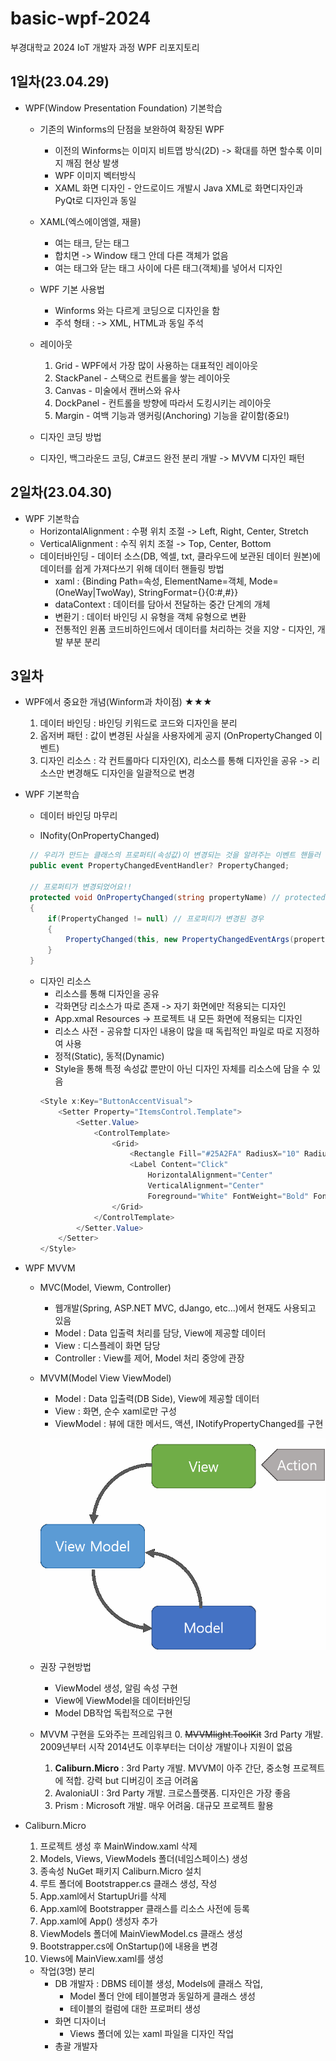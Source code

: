 # basic-wpf-2024
부경대학교 2024 IoT 개발자 과정 WPF 리포지토리

## 1일차(23.04.29)
- WPF(Window Presentation Foundation) 기본학습
    - 기존의 Winforms의 단점을 보완하여 확장된 WPF
        - 이전의 Winforms는 이미지 비트맵 방식(2D) -> 확대를 하면 할수록 이미지 깨짐 현상 발생
        - WPF 이미지 벡터방식
        - XAML 화면 디자인 - 안드로이드 개발시 Java XML로 화면디자인과 PyQt로 디자인과 동일

    - XAML(엑스에이엠엘, 재믈)
        - 여는 태크<Window>, 닫는 태그</Window>
        - 합치면 <Window/> -> Window 태그 안데 다른 객체가 없음
        - 여는 태그와 닫는 태그 사이에 다른 태그(객체)를 넣어서 디자인

    - WPF 기본 사용법
        - Winforms 와는 다르게 코딩으로 디자인을 함
        - 주석 형태 : <!----> -> XML, HTML과 동일 주석
    
    - 레이아웃
        1. Grid - WPF에서 가장 많이 사용하는 대표적인 레이아웃
        2. StackPanel - 스택으로 컨트롤을 쌓는 레이아웃
        3. Canvas - 미술에서 캔버스와 유사
        4. DockPanel - 컨트롤을 방향에 따라서 도킹시키는 레이아웃
        5. Margin - 여백 기능과 앵커링(Anchoring) 기능을 같이함(중요!)

    - 디자인 코딩 방법
    - 디자인, 백그라운드 코딩, C#코드 완전 분리 개발 -> MVVM 디자인 패턴

## 2일차(23.04.30)
- WPF 기본학습
    - HorizontalAlignment : 수평 위치 조절 -> Left, Right, Center, Stretch
    - VerticalAlignment : 수직 위치 조절 -> Top, Center, Bottom
    - 데이터바인딩 - 데이터 소스(DB, 엑셀, txt, 클라우드에 보관된 데이터 원본)에 데이터를 쉽게 가져다쓰기 위해 데이터 핸들링 방법
        - xaml : {Binding Path=속성, ElementName=객체, Mode=(OneWay|TwoWay), StringFormat={}{0:#,#}}
        - dataContext : 데이터를 담아서 전달하는 중간 단계의 개체
        - 변환기 : 데이터 바인딩 시 유형을 객체 유형으로 변환
        - 전통적인 윈폼 코드비하인드에서 데이터를 처리하는 것을 지양 - 디자인, 개발 부분 분리

## 3일차
- WPF에서 중요한 개념(Winform과 차이점) ★★★
    1. 데이터 바인딩 : 바인딩 키워드로 코드와 디자인을 분리
    2. 옵저버 패턴 : 값이 변경된 사실을 사용자에게 공지 (OnPropertyChanged 이벤트)
    3. 디자인 리소스 : 각 컨트롤마다 디자인(X), 리소스를 통해 디자인을 공유 -> 리소스만 변경해도 디자인을 일괄적으로 변경

- WPF 기본학습
    - 데이터 바인딩 마무리

    - INofity(OnPropertyChanged)
    ```csharp
     // 우리가 만드는 클래스의 프로퍼티(속성값)이 변경되는 것을 알려주는 이벤트 핸들러
     public event PropertyChangedEventHandler? PropertyChanged;

     // 프로퍼티가 변경되었어요!!
     protected void OnPropertyChanged(string propertyName) // protected : Notifier과 Notifier을 상속받은 클래스만 사용가능
     {
         if(PropertyChanged != null) // 프로퍼티가 변경된 경우
         {
             PropertyChanged(this, new PropertyChangedEventArgs(propertyName));
         }
     }
    ```

    - 디자인 리소스
        - 리소스를 통해 디자인을 공유
        - 각화면당 리소스가 따로 존재 -> 자기 화면에만 적용되는 디자인
        - App.xmal Resources -> 프로젝트 내 모든 화면에 적용되는 디자인
        - 리소스 사전 - 공유할 디자인 내용이 많을 때 독립적인 파일로 따로 지정하여 사용
        - 정적(Static), 동적(Dynamic)
        - Style을 통해 특정 속성값 뿐만이 아닌 디자인 자체를 리소스에 담을 수 있음
        ```csharp
        <Style x:Key="ButtonAccentVisual">
            <Setter Property="ItemsControl.Template">
                <Setter.Value>
                    <ControlTemplate>
                        <Grid>
                            <Rectangle Fill="#25A2FA" RadiusX="10" RadiusY="10" Stroke="Black" StrokeThickness="2"/>
                            <Label Content="Click"
                                HorizontalAlignment="Center"
                                VerticalAlignment="Center"
                                Foreground="White" FontWeight="Bold" FontSize="20"/>
                        </Grid>
                    </ControlTemplate>
                </Setter.Value>
            </Setter>
        </Style>
        ```


- WPF MVVM
    - MVC(Model, Viewm, Controller)
        - 웹개발(Spring, ASP.NET MVC, dJango, etc...)에서 현재도 사용되고 있음
        - Model : Data 입출력 처리를 담당, View에 제공할 데이터
        - View : 디스플레이 화면 담당
        - Controller : View를 제어, Model 처리 중앙에 관장

    - MVVM(Model View ViewModel)
        - Model : Data 입출력(DB Side), View에 제공할 데이터
        - View : 화면, 순수 xaml로만 구성
        - ViewModel : 뷰에 대한 메서드, 액션, INotifyPropertyChanged를 구현

        ![MVVM패턴](https://raw.githubusercontent.com/YooWangGwon/basic-wpf-2024/main/images/wpf001.png)

    - 권장 구현방법
        - ViewModel 생성, 알림 속성 구현
        - View에 ViewModel을 데이터바인딩
        - Model DB작업 독립적으로 구현

    - MVVM 구현을 도와주는 프레임워크
        0. ~~MVVMlight.ToolKit~~ 3rd Party 개발. 2009년부터 시작 2014년도 이후부터는 더이상 개발이나 지원이 없음
        1. **Caliburn.Micro** : 3rd Party 개발. MVVM이 아주 간단, 중소형 프로젝트에 적합. 강력 but 디버깅이 조금 어려움 
        3. AvaloniaUI : 3rd Party 개발. 크로스플랫폼. 디자인은 가장 좋음
        2. Prism : Microsoft 개발. 매우 어려움. 대규모 프로젝트 활용

- Caliburn.Micro
    1. 프로젝트 생성 후 MainWindow.xaml 삭제
    2. Models, Views, ViewModels 폴더(네임스페이스) 생성
    3. 종속성 NuGet 패키지 Caliburn.Micro 설치
    4. 루트 폴더에 Bootstrapper.cs 클래스 생성, 작성
    5. App.xaml에서 StartupUri를 삭제
    6. App.xaml에 Bootstrapper 클래스를 리소스 사전에 등록
    7. App.xaml에 App() 생성자 추가
    8. ViewModels 폴더에 MainViewModel.cs 클래스 생성
    9. Bootstrapper.cs에 OnStartup()에 내용을 변경
    10. Views에 MainView.xaml를 생성

    - 작업(3명) 분리
        - DB 개발자 : DBMS 테이블 생성, Models에 클래스 작업, 
            - Model 폴더 안에 테이블명과 동일하게 클래스 생성
            - 테이블의 컬럼에 대한 프로퍼티 생성
        - 화면 디자이너
            - Views 폴더에 있는 xaml 파일을 디자인 작업
        - 총괄 개발자